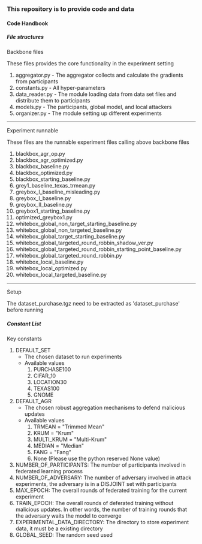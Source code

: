 ### This repository is to provide code and data 

#### Code Handbook

##### File structures

Backbone files

These files provides the core functionality in the experiment setting

1.  aggregator.py \- The aggregator collects and calculate the gradients from participants
2.  constants.py \- All hyper-parameters
3.  data\_reader.py \- The module loading data from data set files and distribute them to participants
4.  models.py \- The participants, global model, and local attackers
5.  organizer.py \- The module setting up different experiments

* * *

Experiment runnable

These files are the runnable experiment files calling above backbone files

1.  blackbox\_agr\_op.py
2.  blackbox\_agr\_optimized.py
3.  blackbox\_baseline.py
4.  blackbox\_optimized.py
5.  blackbox\_starting\_baseline.py
6.  grey1\_baseline\_texas\_trmean.py
7.  greybox\_I\_baseline\_misleading.py
8.  greybox\_I\_baseline.py
9.  greybox\_II\_baseline.py
10.  greybox1\_starting\_baseline.py
11.  optimized\_greybox1.py
12.  whitebox\_global\_non\_target\_starting\_baseline.py
13.  whitebox\_global\_non\_targeted\_baseline.py
14.  whitebox\_global\_target\_starting\_baseline.py
15.  whitebox\_global\_targeted\_round\_robbin\_shadow\_ver.py
16.  whitebox\_global\_targeted\_round\_robbin\_starting\_point\_baseline.py
17.  whitebox\_global\_targeted\_round\_robbin.py
18.  whitebox\_local\_baseline.py
19.  whitebox\_local\_optimized.py
20.  whitebox\_local\_targeted\_baseline.py

* * *

Setup

The dataset\_purchase.tgz need to be extracted as 'dataset\_purchase' before running

  

##### Constant List

Key constants

1.  DEFAULT\_SET
    *   The chosen dataset to run experiments
    *   Available values
        1.  PURCHASE100
        2.  CIFAR\_10
        3.  LOCATION30
        4.  TEXAS100
        5.  GNOME
2.  DEFAULT\_AGR
    *   The chosen robust aggregation mechanisms to defend malicious updates
    *   Available values
        1.  TRMEAN = "Trimmed Mean"
        2.  KRUM = "Krum"
        3.  MULTI\_KRUM = "Multi-Krum"
        4.  MEDIAN = "Median"
        5.  FANG = "Fang"
        6.  None (Please use the python reserved None value)
3.  NUMBER\_OF\_PARTICIPANTS: The number of participants involved in federated learning process
4.  NUMBER\_OF\_ADVERSARY: The number of adversary involved in attack experiments, the adversary is in a DISJOINT set with participants
5.  MAX\_EPOCH: The overall rounds of federated training for the current experiment
6.  TRAIN\_EPOCH: The overall rounds of deferated training without malicious updates. In other words, the number of training rounds that the adversary waits the model to converge
7.  EXPERIMENTAL\_DATA\_DIRECTORY: The directory to store experiment data, it must be a existing directory
8.  GLOBAL\_SEED: The random seed used
